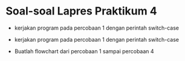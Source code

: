 # Soal-soal Lapres Praktikum 4

- kerjakan program pada percobaan 1 dengan perintah switch-case

- kerjakan program pada percobaan 1 dengan perintah switch-case

- Buatlah flowchart dari percobaan 1 sampai percobaan 4